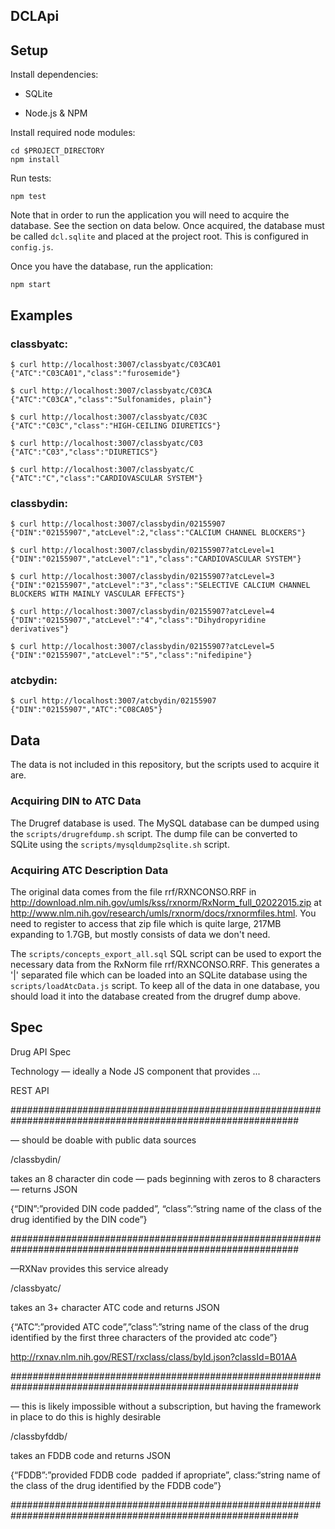DCLApi
------

Setup
-----

Install dependencies:

 * SQLite

 * Node.js & NPM

Install required node modules:
```
cd $PROJECT_DIRECTORY
npm install
```

Run tests:
```
npm test
```

Note that in order to run the application you will need to acquire the
database.  See the section on data below.  Once acquired, the database
must be called ```dcl.sqlite``` and placed at the project root.
This is configured in ```config.js```.

Once you have the database, run the application:
```
npm start
```

Examples
--------

### classbyatc:

```
$ curl http://localhost:3007/classbyatc/C03CA01
{"ATC":"C03CA01","class":"furosemide"}

$ curl http://localhost:3007/classbyatc/C03CA
{"ATC":"C03CA","class":"Sulfonamides, plain"}

$ curl http://localhost:3007/classbyatc/C03C
{"ATC":"C03C","class":"HIGH-CEILING DIURETICS"}

$ curl http://localhost:3007/classbyatc/C03
{"ATC":"C03","class":"DIURETICS"}

$ curl http://localhost:3007/classbyatc/C
{"ATC":"C","class":"CARDIOVASCULAR SYSTEM"}
```

### classbydin:

```
$ curl http://localhost:3007/classbydin/02155907
{"DIN":"02155907","atcLevel":2,"class":"CALCIUM CHANNEL BLOCKERS"}

$ curl http://localhost:3007/classbydin/02155907?atcLevel=1
{"DIN":"02155907","atcLevel":"1","class":"CARDIOVASCULAR SYSTEM"}

$ curl http://localhost:3007/classbydin/02155907?atcLevel=3
{"DIN":"02155907","atcLevel":"3","class":"SELECTIVE CALCIUM CHANNEL BLOCKERS WITH MAINLY VASCULAR EFFECTS"}

$ curl http://localhost:3007/classbydin/02155907?atcLevel=4
{"DIN":"02155907","atcLevel":"4","class":"Dihydropyridine derivatives"}

$ curl http://localhost:3007/classbydin/02155907?atcLevel=5
{"DIN":"02155907","atcLevel":"5","class":"nifedipine"}
```

### atcbydin:

```
$ curl http://localhost:3007/atcbydin/02155907
{"DIN":"02155907","ATC":"C08CA05"}
```

Data
----

The data is not included in this repository, but the scripts used to acquire it are.

### Acquiring DIN to ATC Data

The Drugref database is used.  The MySQL database can be dumped using the
```scripts/drugrefdump.sh``` script.  The dump file can be converted to SQLite
using the ```scripts/mysqldump2sqlite.sh``` script.

### Acquiring ATC Description Data

The original data comes from the file rrf/RXNCONSO.RRF in
http://download.nlm.nih.gov/umls/kss/rxnorm/RxNorm_full_02022015.zip at
http://www.nlm.nih.gov/research/umls/rxnorm/docs/rxnormfiles.html.
You need to register to access that zip file which is quite large, 217MB expanding
to 1.7GB, but mostly consists of data we don't need.

The ```scripts/concepts_export_all.sql``` SQL script can be used to export the
necessary data from the RxNorm file rrf/RXNCONSO.RRF.  This generates a '|'
separated file which can be loaded into an SQLite database using the
```scripts/loadAtcData.js``` script.  To keep all of the data in one database,
you should load it into the database created from the drugref dump above.


Spec
----

Drug API Spec

Technology — ideally a Node JS component that provides ...

REST API

############################################################################################################

— should be doable with public data sources

/classbydin/

takes an 8­ character din code — pads beginning with zeros to 8 characters — returns JSON

{“DIN”:”provided DIN code padded”, “class”:”string name of the class of the drug identified by the DIN code”}

############################################################################################################

—RXNav provides this service already

/classbyatc/

takes an 3+ character ATC code and returns JSON

{“ATC”:”provided ATC code”,”class”:”string name of the class of the drug identified by the first three characters of the provided atc code”}

http://rxnav.nlm.nih.gov/REST/rxclass/class/byId.json?classId=B01AA

############################################################################################################

— this is likely impossible without a subscription, but having the framework in place to do this is highly desirable

/classbyfddb/

takes an FDDB code and returns JSON

{“FDDB”:”provided FDDB code ­ padded if apropriate”, class:“string name of the class of the drug identified by the FDDB code”}

############################################################################################################
